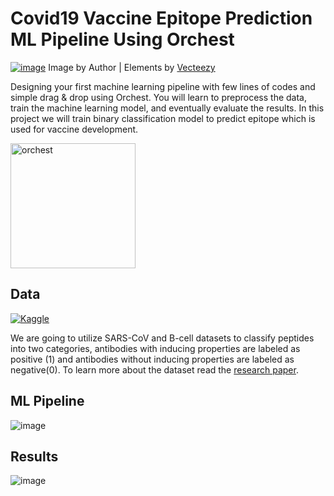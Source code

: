 # Covid19 Vaccine Epitope Prediction ML Pipeline Using Orchest 

[![image](https://user-images.githubusercontent.com/36753484/131174329-399eaf32-db13-40f6-a10e-c784a48788c1.png)](https://medium.com/@kingabzpro/a-new-way-to-design-machine-learning-pipelines-54700ed1aded)
Image by Author | Elements by [Vecteezy](https://medium.com/r/?url=https%3A%2F%2Fwww.vecteezy.com%2Fvector-art%2F2927244-smart-industry-4-0-internet-of-things-technology-vector-illustration)



Designing your first machine learning pipeline with few lines of codes and simple drag & drop using Orchest. You will learn to preprocess the data, train the machine learning model, and eventually evaluate the results. In this project we will train binary classification model to predict epitope which is used for vaccine development.

[<img src="https://user-images.githubusercontent.com/36753484/131175042-8fe07c0e-ef3a-497b-935a-b2ee7815f31e.png" alt="orchest" width="200"/>](https://github.com/orchest/orchest)

## Data
[<img alt="Kaggle" src="https://img.shields.io/badge/Kaggle_Dataset-161616?logo=Kaggle&style=for-the-badge" />](https://www.kaggle.com/futurecorporation/epitope-prediction)

We are going to utilize SARS-CoV and B-cell datasets to classify peptides into two categories, antibodies with inducing properties are labeled as positive (1) and antibodies without inducing properties are labeled as negative(0). To learn more about the dataset read the [research paper](https://medium.com/r/?url=https%3A%2F%2Fwww.biorxiv.org%2Fcontent%2F10.1101%2F2020.07.27.224121v1).

## ML Pipeline
![image](https://user-images.githubusercontent.com/36753484/131174504-6d8f27c6-a5da-4d2b-b40b-a0f3e39f945c.png)

## Results
![image](https://user-images.githubusercontent.com/36753484/131174584-0bcdc37a-09b6-43f0-9e8f-a7083e190d60.png)

